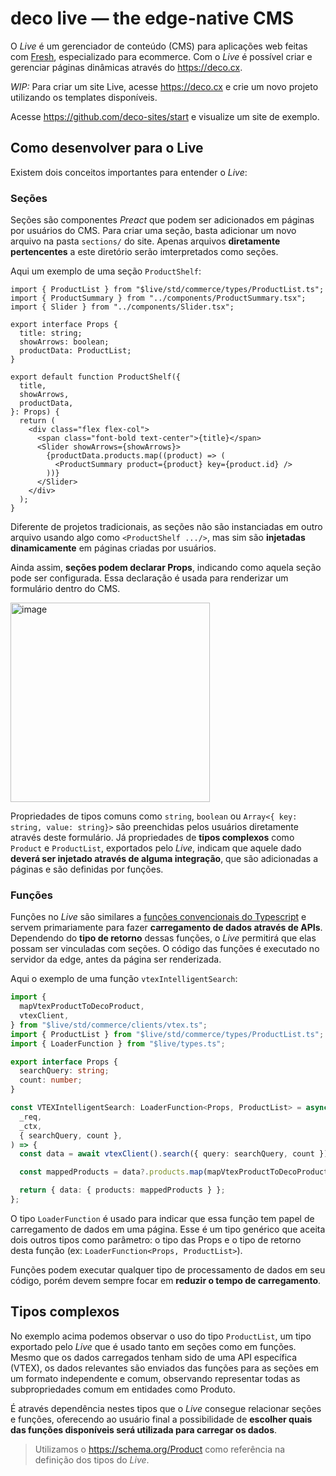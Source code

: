 # deco live — the edge-native CMS

O _Live_ é um gerenciador de conteúdo (CMS) para aplicações web feitas com
[Fresh](https://fresh.deno.dev), especializado para ecommerce. Com o _Live_ é
possível criar e gerenciar páginas dinâmicas através do https://deco.cx.

_WIP:_ Para criar um site Live, acesse https://deco.cx e crie um novo projeto
utilizando os templates disponíveis.

Acesse https://github.com/deco-sites/start e visualize um site de exemplo.

## Como desenvolver para o Live

Existem dois conceitos importantes para entender o _Live_:

### Seções

Seções são componentes _Preact_ que podem ser adicionados em páginas por
usuários do CMS. Para criar uma seção, basta adicionar um novo arquivo na pasta
`sections/` do site. Apenas arquivos **diretamente pertencentes** a este
diretório serão imterpretados como seções.

Aqui um exemplo de uma seção `ProductShelf`:

```tsx
import { ProductList } from "$live/std/commerce/types/ProductList.ts";
import { ProductSummary } from "../components/ProductSummary.tsx";
import { Slider } from "../components/Slider.tsx";

export interface Props {
  title: string;
  showArrows: boolean;
  productData: ProductList;
}

export default function ProductShelf({
  title,
  showArrows,
  productData,
}: Props) {
  return (
    <div class="flex flex-col">
      <span class="font-bold text-center">{title}</span>
      <Slider showArrows={showArrows}>
        {productData.products.map((product) => (
          <ProductSummary product={product} key={product.id} />
        ))}
      </Slider>
    </div>
  );
}
```

Diferente de projetos tradicionais, as seções não são instanciadas em outro
arquivo usando algo como `<ProductShelf .../>`, mas sim são **injetadas
dinamicamente** em páginas criadas por usuários.

Ainda assim, **seções podem declarar Props**, indicando como aquela seção pode
ser configurada. Essa declaração é usada para renderizar um formulário dentro do
CMS.

<img width="319" alt="image" src="https://user-images.githubusercontent.com/18706156/201562065-462e591d-9ef7-4fcc-a1e0-34944725613c.png">

Propriedades de tipos comuns como `string`, `boolean` ou
`Array<{ key: string, value: string}>` são preenchidas pelos usuários
diretamente através deste formulário. Já propriedades de **tipos complexos**
como `Product` e `ProductList`, exportados pelo _Live_, indicam que aquele dado
**deverá ser injetado através de alguma integração**, que são adicionadas a
páginas e são definidas por funções.

### Funções

Funções no _Live_ são similares a
[funções convencionais do Typescript](https://www.typescriptlang.org/docs/handbook/2/everyday-types.html#functions)
e servem primariamente para fazer **carregamento de dados através de APIs**.
Dependendo do **tipo de retorno** dessas funções, o _Live_ permitirá que elas
possam ser vinculadas com seções. O código das funções é executado no servidor
da edge, antes da página ser renderizada.

Aqui o exemplo de uma função `vtexIntelligentSearch`:

```typescript
import {
  mapVtexProductToDecoProduct,
  vtexClient,
} from "$live/std/commerce/clients/vtex.ts";
import { ProductList } from "$live/std/commerce/types/ProductList.ts";
import { LoaderFunction } from "$live/types.ts";

export interface Props {
  searchQuery: string;
  count: number;
}

const VTEXIntelligentSearch: LoaderFunction<Props, ProductList> = async (
  _req,
  _ctx,
  { searchQuery, count },
) => {
  const data = await vtexClient().search({ query: searchQuery, count });

  const mappedProducts = data?.products.map(mapVtexProductToDecoProduct);

  return { data: { products: mappedProducts } };
};
```

O tipo `LoaderFunction` é usado para indicar que essa função tem papel de
carregamento de dados em uma página. Esse é um tipo genérico que aceita dois
outros tipos como parâmetro: o tipo das Props e o tipo de retorno desta função
(ex: `LoaderFunction<Props, ProductList>`).

Funções podem executar qualquer tipo de processamento de dados em seu código,
porém devem sempre focar em **reduzir o tempo de carregamento**.

## Tipos complexos

No exemplo acima podemos observar o uso do tipo `ProductList`, um tipo exportado
pelo _Live_ que é usado tanto em seções como em funções. Mesmo que os dados
carregados tenham sido de uma API específica (VTEX), os dados relevantes são
enviados das funções para as seções em um formato independente e comum,
observando representar todas as subpropriedades comum em entidades como Produto.

É através dependência nestes tipos que o _Live_ consegue relacionar seções e
funções, oferecendo ao usuário final a possibilidade de **escolher quais das
funções disponíveis será utilizada para carregar os dados**.

> Utilizamos o https://schema.org/Product como referência na definição dos tipos
> do _Live_.
